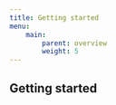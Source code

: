 ```yaml
---
title: Getting started
menu:
    main:
        parent: overview
        weight: 5
---
```


## Getting started